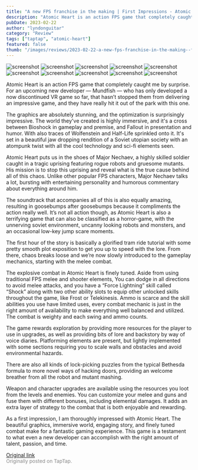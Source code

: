 ```yaml
---
title: "A new FPS franchise in the making | First Impressions - Atomic Heart"
description: "Atomic Heart is an action FPS game that completely caught me by surprise. For an upcoming new developer — Mundfish —  who has only developed a now discontinued VR game so far, that hasn’t stopped them from delivering an impressive game, and they have really hit it out of the park with this one."
pubDate: 2023-02-22
author: "lyndonguitar"
category: "Review"
tags: ["taptap", "atomic-heart"]
featured: false
thumb: "/images/reviews/2023-02-22-a-new-fps-franchise-in-the-making--first-impressions---atomic-heart-0.avif"
---
```


<div class="gallery">
  <img src="/images/reviews/2023-02-22-a-new-fps-franchise-in-the-making--first-impressions---atomic-heart-0.avif" alt="screenshot" />
  <img src="/images/reviews/2023-02-22-a-new-fps-franchise-in-the-making--first-impressions---atomic-heart-1.avif" alt="screenshot" />
  <img src="/images/reviews/2023-02-22-a-new-fps-franchise-in-the-making--first-impressions---atomic-heart-2.avif" alt="screenshot" />
  <img src="/images/reviews/2023-02-22-a-new-fps-franchise-in-the-making--first-impressions---atomic-heart-3.avif" alt="screenshot" />
  <img src="/images/reviews/2023-02-22-a-new-fps-franchise-in-the-making--first-impressions---atomic-heart-4.avif" alt="screenshot" />
  <img src="/images/reviews/2023-02-22-a-new-fps-franchise-in-the-making--first-impressions---atomic-heart-5.avif" alt="screenshot" />
  <img src="/images/reviews/2023-02-22-a-new-fps-franchise-in-the-making--first-impressions---atomic-heart-6.avif" alt="screenshot" />
  <img src="/images/reviews/2023-02-22-a-new-fps-franchise-in-the-making--first-impressions---atomic-heart-7.avif" alt="screenshot" />
  <img src="/images/reviews/2023-02-22-a-new-fps-franchise-in-the-making--first-impressions---atomic-heart-8.avif" alt="screenshot" />
  <img src="/images/reviews/2023-02-22-a-new-fps-franchise-in-the-making--first-impressions---atomic-heart-9.avif" alt="screenshot" />
</div>

Atomic Heart is an action FPS game that completely caught me by surprise. For an upcoming new developer — Mundfish —  who has only developed a now discontinued VR game so far, that hasn’t stopped them from delivering an impressive game, and they have really hit it out of the park with this one.

The graphics are absolutely stunning, and the optimization is surprisingly impressive. The world they've created is highly immersive, and it's a cross between Bioshock in gameplay and premise, and Fallout in presentation and humor. With also traces of Wolfenstein and Half-Life sprinkled onto it. It's set in a beautiful jaw dropping rendition of a Soviet utopian society with an atompunk twist with all the cool technology and sci-fi elements seen.

Atomic Heart puts us in the shoes of Major Nechaev, a highly skilled soldier caught in a tragic uprising featuring rogue robots and gruesome mutants. His mission is to stop this uprising and reveal what is the true cause behind all of this chaos. Unlike other popular FPS characters, Major Nechaev talks a lot, bursting with entertaining personality and humorous commentary about everything around him.

The soundtrack that accompanies all of this is also equally amazing, resulting in goosebumps after goosebumps because it compliments the action really well. It’s not all action though, as Atomic Heart is also a terrifying game that can also be classified as a horror-game, with the unnerving soviet environment, uncanny looking robots and monsters, and an occasional low-key jump scare moments.

The first hour of the story is basically a glorified tram ride tutorial with some pretty smooth plot exposition to get you up to speed with the lore. From there, chaos breaks loose and we’re now slowly introduced to the gameplay mechanics, starting with the melee combat.

The explosive combat in Atomic Heart is finely tuned. Aside from using traditional FPS melee and shooter elements, You can dodge in all directions to avoid melee attacks, and you have a “Force Lightning” skill called “Shock” along with two other ability slots to equip other unlocked skills throughout the game, like Frost or Telekinesis. Ammo is scarce and the skill abilities you use have limited uses, every combat mechanic is just in the right amount of availability to make everything well balanced and utilized. The combat is weighty and each swing and ammo counts.

The game rewards exploration by providing more resources for the player to use in upgrades, as well as providing bits of lore and backstory by way of voice diaries. Platforming elements are present, but lightly implemented with some sections requiring you to scale walls and obstacles and avoid environmental hazards.

There are also all kinds of lock-picking puzzles from the typical Bethesda formula to more novel ways of hacking doors, providing an welcome breather from all the robot and mutant mashing.

Weapon and character upgrades are available using the resources you loot from the levels and enemies. You can customize your melee and guns and fuse them with different bonuses, including elemental damages. It adds an extra layer of strategy to the combat that is both enjoyable and rewarding.

As a first impression, I am thoroughly impressed with Atomic Heart. The beautiful graphics, immersive world, engaging story, and finely tuned combat make for a fantastic gaming experience. This game is a testament to what even a new developer can accomplish with the right amount of talent, passion, and time.

[Original link](https://www.taptap.io/post/4606392)<br><span style="font-size: 0.95em; color: #888;">Originally posted on TapTap.</span>
